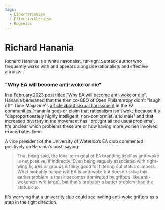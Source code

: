 ```yaml
---
tags:
  - Libertarianism
  - EffectiveAltruism
  - Eugenics
---
```

# Richard Hanania

Richard Hanania is a white nationalist, far-right Subtack author who frequently works with and appears alongside rationalists and effective altruists.

### "Why EA will become anti-woke or die"

In a February 2023 post titled ["Why EA will become anti-woke or die"](https://www.richardhanania.com/p/why-ea-will-be-anti-woke-or-die), Hanania bemoaned that the then co-CEO of Open Philanthropy didn't "laugh off" Time Magazine's [article about sexual harassment](https://time.com/6252617/effective-altruism-sexual-harassment/) in the EA communities. Hanania goes on claim that rationalism isn't woke because it's "disproportionately highly intelligent, non-conformist, and male" and that increased diversity in the movement has "brought all the usual problems". It's unclear which problems these are or how having more women involved exacerbates them.

A vice president of the University of Waterloo's EA club commented positively on Hanania's post, saying: 
>That being said, the long-term goal of EA branding itself as anti-woke is net positive, if indirectly. Even being vaguely associated with right-wing figures or groups is fairly good for filtering out status climbers. What probably happens if EA is anti-woke but doesn't solve this earlier problem is that it becomes dominated by grifters (like anti-wokeness writ large), but that's probably a better problem than the status quo.

It's worrying that a university club could see inviting anti-woke grifters as a step in the right direction.
